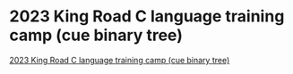 # 2023 King Road C language training camp (cue binary tree)
[2023 King Road C language training camp (cue binary tree)](https://aiwithcloud.com/2022/09/15/2023_king_road_c_language_training_camp_cue_binary_tree/)